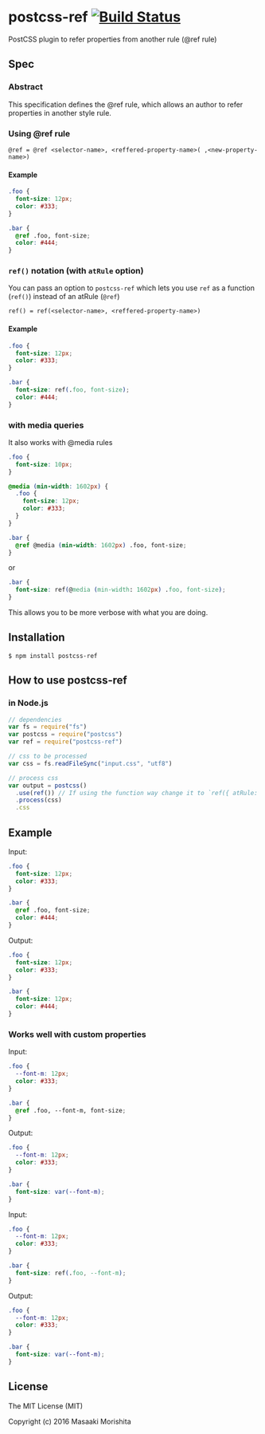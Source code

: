 # postcss-ref [![Build Status](https://travis-ci.org/morishitter/postcss-ref.svg)](https://travis-ci.org/morishitter/postcss-ref)

PostCSS plugin to refer properties from another rule (@ref rule)

## Spec

### Abstract

This specification defines the @ref rule, which allows an author to refer properties in another style rule.

### Using @ref rule

```
@ref = @ref <selector-name>, <reffered-property-name>( ,<new-property-name>)
```

#### Example

```css
.foo {
  font-size: 12px;
  color: #333;
}

.bar {
  @ref .foo, font-size;
  color: #444;
}
```

### `ref()` notation (with `atRule` option)

You can pass an option to `postcss-ref` which lets you use `ref` as a function (`ref()`) instead of an atRule (`@ref`)

```
ref() = ref(<selector-name>, <reffered-property-name>)
```

#### Example
```css
.foo {
  font-size: 12px;
  color: #333;
}

.bar {
  font-size: ref(.foo, font-size);
  color: #444;
}
```

### with media queries

It also works with @media rules

```css
.foo {
  font-size: 10px;
}

@media (min-width: 1602px) {
  .foo {
    font-size: 12px;
    color: #333;
  }
}

.bar {
  @ref @media (min-width: 1602px) .foo, font-size;
}
```

or

```css
.bar {
  font-size: ref(@media (min-width: 1602px) .foo, font-size);
}
```

This allows you to be more verbose with what you are doing.

## Installation

```shell
$ npm install postcss-ref
```

## How to use postcss-ref

### in Node.js

```js
// dependencies
var fs = require("fs")
var postcss = require("postcss")
var ref = require("postcss-ref")

// css to be processed
var css = fs.readFileSync("input.css", "utf8")

// process css
var output = postcss()
  .use(ref()) // If using the function way change it to `ref({ atRule: false })`
  .process(css)
  .css
```

## Example

Input:

```css
.foo {
  font-size: 12px;
  color: #333;
}

.bar {
  @ref .foo, font-size;
  color: #444;
}
```

Output:

```css
.foo {
  font-size: 12px;
  color: #333;
}

.bar {
  font-size: 12px;
  color: #444;
}
```

### Works well with custom properties

Input:

```css
.foo {
  --font-m: 12px;
  color: #333;
}

.bar {
  @ref .foo, --font-m, font-size;
}
```

Output:

```css
.foo {
  --font-m: 12px;
  color: #333;
}

.bar {
  font-size: var(--font-m);
}
```

Input:

```css
.foo {
  --font-m: 12px;
  color: #333;
}

.bar {
  font-size: ref(.foo, --font-m);
}
```

Output:

```css
.foo {
  --font-m: 12px;
  color: #333;
}

.bar {
  font-size: var(--font-m);
}
```

## License

The MIT License (MIT)

Copyright (c) 2016 Masaaki Morishita
